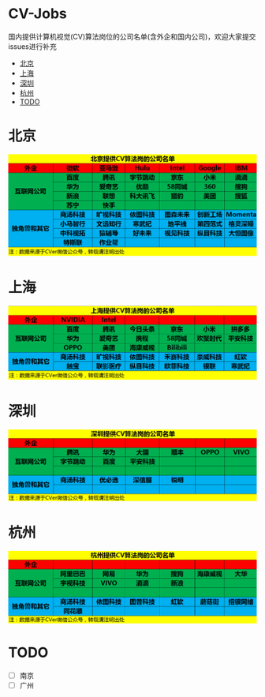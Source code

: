 # CV-Jobs
国内提供计算机视觉(CV)算法岗位的公司名单(含外企和国内公司)，欢迎大家提交issues进行补充

<!-- MarkdownTOC depth=4 -->

- [北京](#Beijing)
- [上海](#Shanghai)
- [深圳](#Shenzhen)
- [杭州](#Hangzhou)
- [TODO](#TODO)

<a name="Beijing"></a>

# 北京

![](imgs/Beijing.png)

<a name="Shanghai"></a>

# 上海

![](imgs/Shanghai.png)

<a name="Shenzhen"></a>

# 深圳

![](imgs/Shenzhen.png)

<a name="Hangzhou"></a>

# 杭州

![](imgs/Hangzhou.png)

<a name="TODO"></a>

# TODO

- [ ] 南京
- [ ] 广州